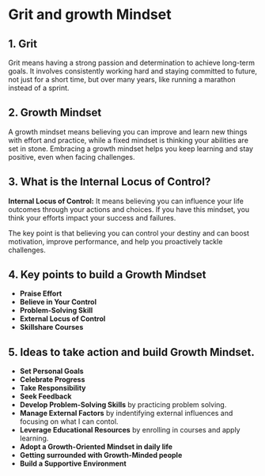 # Grit and growth Mindset

## 1. Grit  

Grit means having a strong passion and determination to achieve long-term goals. It involves consistently working hard and staying committed to future, not just for a short time, but over many years, like running a marathon instead of a sprint.  

## 2. Growth Mindset  

A growth mindset means believing you can improve and learn new things with effort and practice, while a fixed mindset is thinking your abilities are set in stone. Embracing a growth mindset helps you keep learning and stay positive, even when facing challenges.  

## 3. What is the Internal Locus of Control?  

**Internal Locus of Control:** It means believing you can influence your life outcomes through your actions and choices. If you have this mindset, you think your efforts impact your success and failures.  

The key point is that believing you can control your destiny and can boost motivation, improve performance, and help you proactively tackle challenges.  

## 4. Key points to build a Growth Mindset  

- **Praise Effort**
- **Believe in Your Control**
- **Problem-Solving Skill**
- **External Locus of Control**
- **Skillshare Courses**

## 5. Ideas to take action and build Growth Mindset.  

- **Set Personal Goals**
- **Celebrate Progress**
- **Take Responsibility**
- **Seek Feedback**
- **Develop Problem-Solving Skills** by practicing problem solving.
- **Manage External Factors** by indentifying external influences and focusing on what I can contol.
- **Leverage Educational Resources** by enrolling in courses and apply learning.
- **Adopt a Growth-Oriented Mindset in daily life**
- **Getting surrounded with Growth-Minded people**
- **Build a Supportive Environment**